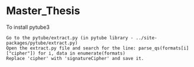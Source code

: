 # Master_Thesis

To install pytube3
    
    Go to the pytube/extract.py (in pytube library - ../site-packages/pytube/extract.py)
    Open the extract.py file and search for the line: parse_qs(formats[i]["cipher"]) for i, data in enumerate(formats)
    Replace 'cipher' with 'signatureCipher' and save it.